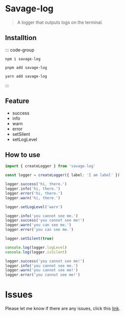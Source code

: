 # Savage-log

> A logger that outputs logs on the terminal.

## Installtion

::: code-group

```[npm]
npm i savage-log
```

```[pnpm]
pnpm add savage-log
```

```[yarn]
yarn add savage-log
```

:::

## Feature

- success
- info
- warn
- error
- setSilent
- setLogLevel

## How to use

```ts
import { createLogger } from 'savage-log'

const logger = createLogger({ label: 'I am label' })

logger.success('hi, there.')
logger.info('hi, there.')
logger.error('hi, there.')
logger.warn('hi, there.')

logger.setLogLevel('warn')

logger.info('you cannot see me.')
logger.success('you cannot see me!')
logger.warn('you can see me.')
logger.error('you can see me.')

logger.setSilent(true)

console.log(logger.logLevel)
console.log(logger.isSilent)

logger.success('you cannot see me!')
logger.info('you cannot see me.')
logger.warn('you cannot see me!')
logger.error('you cannot see me!')
```


# Issues

Please let me know if there are any issues, click this [link](https://github.com/savage181855/savage-libs/issues).
